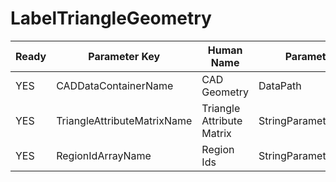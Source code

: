 # LabelTriangleGeometry #

| Ready | Parameter Key | Human Name | Parameter Type | Parameter Class |
|-------|---------------|------------|-----------------|----------------|
| YES | CADDataContainerName | CAD Geometry | DataPath | DataGroupSelectionParameter |
| YES | TriangleAttributeMatrixName | Triangle Attribute Matrix | StringParameter::ValueType | StringParameter |
| YES | RegionIdArrayName | Region Ids | StringParameter::ValueType | StringParameter |
